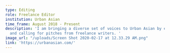 ```yaml
---
type: Editing
role: Freelance Editor
institution: Urban Asian
time_frame: August 2018 - Present
description: 'I am bringing a diverse set of voices to Urban Asian by editing stories
  and calling for pitches from freelance writers. '
image_url: "/uploads/Screen Shot 2020-02-17 at 12.33.29 AM.png"
link: 'https://urbanasian.com/'
---
```

